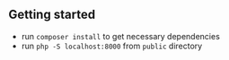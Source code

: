 ## Getting started

- run `composer install` to get necessary dependencies
- run `php -S localhost:8000` from `public` directory
